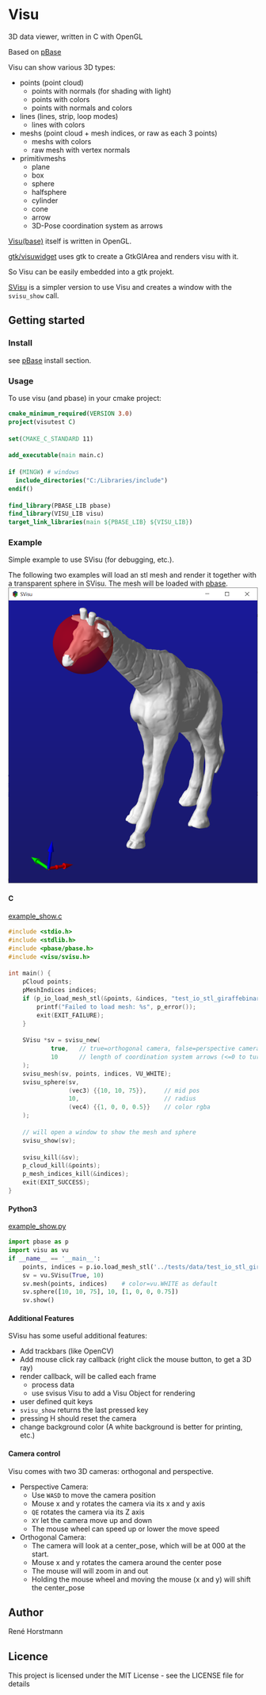 # Visu
3D data viewer, written in C with OpenGL

Based on [pBase](https://github.com/renehorstmann/pbase)

Visu can show various 3D types:
- points (point cloud)
  - points with normals (for shading with light)
  - points with colors
  - points with normals and colors
- lines (lines, strip, loop modes)
  - lines with colors
- meshs (point cloud + mesh indices, or raw as each 3 points)
  - meshs with colors
  - raw mesh with vertex normals
- primitivmeshs
  - plane
  - box
  - sphere
  - halfsphere
  - cylinder
  - cone
  - arrow
  - 3D-Pose coordination system as arrows

[Visu(base)](include/visu/visubase.h) itself is written in OpenGL.

[gtk/visuwidget](include/visu/gtk/visuwidget.h) uses gtk to create a GtkGlArea and renders visu with it.

So Visu can be easily embedded into a gtk projekt.

[SVisu](include/visu/svisu.h) is a simpler version to use Visu and creates a window with the `svisu_show` call.


## Getting started

### Install
see [pBase](https://github.com/renehorstmann/pbase) install section.

### Usage
To use visu (and pbase) in your cmake project:
```cmake
cmake_minimum_required(VERSION 3.0)
project(visutest C)

set(CMAKE_C_STANDARD 11)

add_executable(main main.c)

if (MINGW) # windows
  include_directories("C:/Libraries/include")
endif()

find_library(PBASE_LIB pbase)
find_library(VISU_LIB visu)
target_link_libraries(main ${PBASE_LIB} ${VISU_LIB})
```

### Example
Simple example to use SVisu (for debugging, etc.).

The following two examples will load an stl mesh and render it together with a transparent sphere in SVisu.
The mesh will be loaded with [pbase](https://github.com/renehorstmann/pbase).
![img](svisu.png)

#### C
[example_show.c](tests/example_show.c)
```c
#include <stdio.h>
#include <stdlib.h>
#include <pbase/pbase.h>
#include <visu/svisu.h>

int main() {
    pCloud points;
    pMeshIndices indices;
    if (p_io_load_mesh_stl(&points, &indices, "test_io_stl_giraffebinary.stl")) {
        printf("Failed to load mesh: %s", p_error());
        exit(EXIT_FAILURE);
    }

    SVisu *sv = svisu_new(
            true,   // true=orthogonal camera, false=perspective camera
            10      // length of coordination system arrows (<=0 to turn off)
    );
    svisu_mesh(sv, points, indices, VU_WHITE);
    svisu_sphere(sv,
                 (vec3) {{10, 10, 75}},     // mid pos
                 10,                        // radius
                 (vec4) {{1, 0, 0, 0.5}}    // color rgba
    );

    // will open a window to show the mesh and sphere
    svisu_show(sv);

    svisu_kill(&sv);
    p_cloud_kill(&points);
    p_mesh_indices_kill(&indices);
    exit(EXIT_SUCCESS);
}
```

#### Python3
[example_show.py](python/example_show.py)
```python
import pbase as p
import visu as vu
if __name__ == '__main__':
    points, indices = p.io.load_mesh_stl('../tests/data/test_io_stl_giraffebinary.stl')
    sv = vu.SVisu(True, 10)
    sv.mesh(points, indices)    # color=vu.WHITE as default
    sv.sphere([10, 10, 75], 10, [1, 0, 0, 0.75])
    sv.show()

```

#### Additional Features
SVisu has some useful additional features:
- Add trackbars (like OpenCV)
- Add mouse click ray callback (right click the mouse button, to get a 3D ray)
- render callback, will be called each frame
  - process data
  - use svisus Visu to add a Visu Object for rendering
- user defined quit keys
- `svisu_show` returns the last pressed key
- pressing H should reset the camera
- change background color (A white background is better for printing, etc.)

#### Camera control
Visu comes with two 3D cameras: orthogonal and perspective.
- Perspective Camera:
  - Use `WASD` to move the camera position
  - Mouse x and y rotates the camera via its x and y axis
  - `QE` rotates the camera via its Z axis
  - `XY` let the camera move up and down
  - The mouse wheel can speed up or lower the move speed
- Orthogonal Camera:
  - The camera will look at a center_pose, which will be at 000 at the start.
  - Mouse x and y rotates the camera around the center pose
  - The mouse will will zoom in and out
  - Holding the mouse wheel and moving the mouse (x and y) will shift the center_pose


## Author

René Horstmann

## Licence

This project is licensed under the MIT License - see the LICENSE file for details


